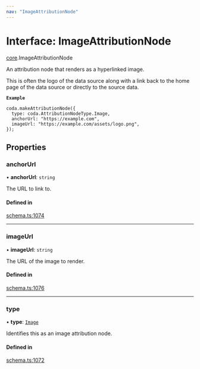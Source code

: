 ```yaml
---
nav: "ImageAttributionNode"
---
```

# Interface: ImageAttributionNode

[core](../modules/core.md).ImageAttributionNode

An attribution node that renders as a hyperlinked image.

This is often the logo of the data source along with a link back to the home page
of the data source or directly to the source data.

**`Example`**

```
coda.makeAttributionNode({
  type: coda.AttributionNodeType.Image,
  anchorUrl: "https://example.com",
  imageUrl: "https://example.com/assets/logo.png",
});
```

## Properties

### anchorUrl

• **anchorUrl**: `string`

The URL to link to.

#### Defined in

[schema.ts:1074](https://github.com/coda/packs-sdk/blob/main/schema.ts#L1074)

___

### imageUrl

• **imageUrl**: `string`

The URL of the image to render.

#### Defined in

[schema.ts:1076](https://github.com/coda/packs-sdk/blob/main/schema.ts#L1076)

___

### type

• **type**: [`Image`](../enums/core.AttributionNodeType.md#image)

Identifies this as an image attribution node.

#### Defined in

[schema.ts:1072](https://github.com/coda/packs-sdk/blob/main/schema.ts#L1072)
